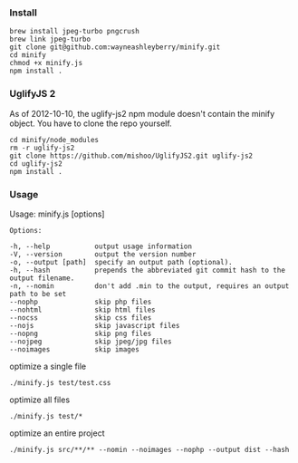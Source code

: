### Install

```
brew install jpeg-turbo pngcrush
brew link jpeg-turbo
git clone git@github.com:wayneashleyberry/minify.git
cd minify
chmod +x minify.js
npm install .
```

### UglifyJS 2

As of 2012-10-10, the uglify-js2 npm module doesn't contain the minify object.
You have to clone the repo yourself.

```
cd minify/node_modules
rm -r uglify-js2
git clone https://github.com/mishoo/UglifyJS2.git uglify-js2
cd uglify-js2
npm install .
```

### Usage

Usage: minify.js [options]

	Options:

	-h, --help           output usage information
	-V, --version        output the version number
	-o, --output [path]  specify an output path (optional).
	-h, --hash           prepends the abbreviated git commit hash to the output filename.
	-n, --nomin          don't add .min to the output, requires an output path to be set
	--nophp              skip php files
	--nohtml             skip html files
	--nocss              skip css files
	--nojs               skip javascript files
	--nopng              skip png files
	--nojpeg             skip jpeg/jpg files
	--noimages           skip images

optimize a single file

	./minify.js test/test.css

optimize all files

	./minify.js test/*

optimize an entire project

	./minify.js src/**/** --nomin --noimages --nophp --output dist --hash
